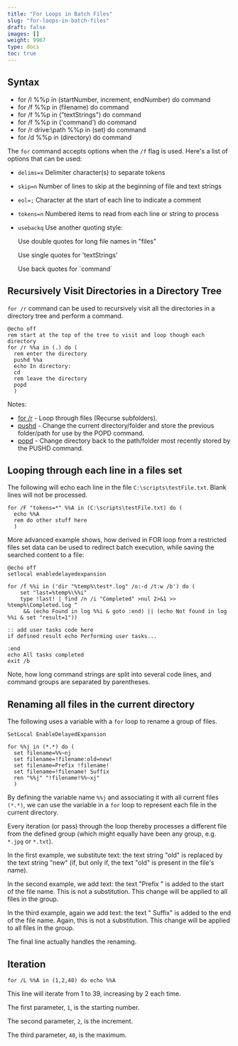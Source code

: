 ```yaml
---
title: "For Loops in Batch Files"
slug: "for-loops-in-batch-files"
draft: false
images: []
weight: 9967
type: docs
toc: true
---
```


## Syntax
 - for /l %%p in (startNumber, increment, endNumber) do command
 - for /f %%p in (filename) do command
 - for /f %%p in ("textStrings") do command
 - for /f %%p in ('command') do command
 - for /r drive:\path %%p in (set) do command 
 - for /d %%p in (directory) do command

The `for` command accepts options when the `/f` flag is used. Here's a list of options that can be used:

  - `delims=x`     Delimiter character(s) to separate tokens 
                  
  - `skip=n`       Number of lines to skip at the beginning of file and text strings

  - `eol=;`        Character at the start of each line to indicate a comment

  - `tokens=n`     Numbered items to read from each line or string to process

  - `usebackq`     Use another quoting style:                        
                  
    Use double quotes for long file names in "files"
                   
    Use single quotes for 'textStrings'
                   
    Use back quotes for \`command`

## Recursively Visit Directories in a Directory Tree
`for /r` command can be used to recursively visit all the directories in a directory tree and perform a command. 

    @echo off
    rem start at the top of the tree to visit and loop though each directory
    for /r %%a in (.) do (
      rem enter the directory
      pushd %%a
      echo In directory:
      cd
      rem leave the directory
      popd
      )

Notes:

- [for /r](http://ss64.com/nt/for_r.html) - Loop through files (Recurse subfolders).
- [pushd](http://ss64.com/nt/pushd.html) - Change the current directory/folder and store the previous folder/path for use by the POPD command.
- [popd](http://ss64.com/nt/popd.html) - Change directory back to the path/folder most recently stored by the PUSHD command.



## Looping through each line in a files set
The following will echo each line in the file `C:\scripts\testFile.txt`. Blank lines will not be processed.

    for /F "tokens=*" %%A in (C:\scripts\testFile.txt) do (
      echo %%A
      rem do other stuff here
      )

More advanced example shows, how derived in FOR loop from a restricted files set data can be used to redirect batch execution, while saving the searched content to a file:

    @echo off
    setlocal enabledelayedexpansion
  
    for /f %%i in ('dir "%temp%\test*.log" /o:-d /t:w /b') do (
        set "last=%temp%\%%i"
        type !last! | find /n /i "Completed" >nul 2>&1 >> %temp%\Completed.log ^
         && (echo Found in log %%i & goto :end) || (echo Not found in log %%i & set "result=1"))

    :: add user tasks code here
    if defined result echo Performing user tasks...
    
    :end    
    echo All tasks completed
    exit /b

Note, how long command strings are split into several code lines, and command groups are separated by parentheses.

## Renaming all files in the current directory
The following uses a variable with a `for` loop to rename a group of files.

    SetLocal EnableDelayedExpansion

    for %%j in (*.*) do (
      set filename=%%~nj
      set filename=!filename:old=new!
      set filename=Prefix !filename!
      set filename=!filename! Suffix
      ren "%%j" "!filename!%%~xj"
      )

By defining the variable name `%%j` and associating it with all current files `(*.*)`, we can use the variable in a `for` loop to represent each file in the current directory.

Every iteration (or pass) through the loop thereby processes a different file from the defined group (which might equally have been any group, e.g. `*.jpg` or `*.txt`).

In the first example, we substitute text: the text string "old" is replaced by the text string "new" (if, but only if, the text "old" is present in the file's name).

In the second example, we add text: the text "Prefix " is added to the start of the file name. This is not a substitution. This change will be applied to all files in the group.

In the third example, again we add text: the text " Suffix" is added to the end of the file name. Again, this is not a substitution. This change will be applied to all files in the group.

The final line actually handles the renaming.



## Iteration
    for /L %%A in (1,2,40) do echo %%A

This line will iterate from 1 to 39, increasing by 2 each time.

The first parameter, `1`, is the starting number.

The second parameter, `2`, is the increment.

The third parameter, `40`, is the maximum.

